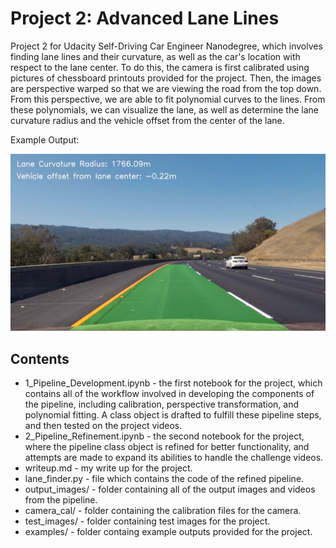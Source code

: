 # Project 2: Advanced Lane Lines

Project 2 for Udacity Self-Driving Car Engineer Nanodegree, which involves finding lane lines and their curvature, as well as the car's location with respect to the lane center. To do this, the camera is first calibrated using pictures of chessboard printouts provided for the project. Then, the images are perspective warped so that we are viewing the road from the top down. From this perspective, we are able to fit polynomial curves to the lines. From these polynomials, we can visualize the lane, as well as determine the lane curvature radius and the vehicle offset from the center of the lane.

Example Output:

![Example](output_images/test3.jpg)

## Contents

- 1_Pipeline_Development.ipynb - the first notebook for the project, which contains all of the workflow involved in developing the components of the pipeline, including calibration, perspective transformation, and polynomial fitting. A class object is drafted to fulfill these pipeline steps, and then tested on the project videos.
- 2_Pipeline_Refinement.ipynb - the second notebook for the project, where the pipeline class object is refined for better functionality, and attempts are made to expand its abilities to handle the challenge videos.
- writeup.md - my write up for the project.
- lane_finder.py - file which contains the code of the refined pipeline.
- output_images/ - folder containing all of the output images and videos from the pipeline.
- camera_cal/ - folder containing the calibration files for the camera.
- test_images/ - folder containing test images for the project.
- examples/ - folder containg example outputs provided for the project.